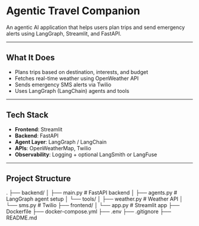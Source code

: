 # Agentic Travel Companion

An agentic AI application that helps users plan trips and send emergency alerts using LangGraph, Streamlit, and FastAPI.

---

## What It Does

- Plans trips based on destination, interests, and budget
- Fetches real-time weather using OpenWeather API
- Sends emergency SMS alerts via Twilio
- Uses LangGraph (LangChain) agents and tools

---

## Tech Stack

- **Frontend**: Streamlit
- **Backend**: FastAPI
- **Agent Layer**: LangGraph / LangChain
- **APIs**: OpenWeatherMap, Twilio
- **Observability**: Logging + optional LangSmith or LangFuse

---

## Project Structure
.
├── backend/
│   ├── main.py          # FastAPI backend
│   ├── agents.py        # LangGraph agent setup
│   └── tools/
│       ├── weather.py   # Weather API
│       └── sms.py       # Twilio
├── frontend/
│   └── app.py           # Streamlit app
├── Dockerfile
├── docker-compose.yml
├── .env
├── .gitignore
├── README.md


